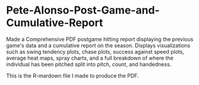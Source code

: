 # Pete-Alonso-Post-Game-and-Cumulative-Report

Made a Comprehensive PDF postgame hitting report displaying the previous game's data and a cumulative report on the season. Displays visualizations such as swing tendency plots, chase plots, success against speed 
plots, average heat maps, spray charts, and a full breakdown of where the individual has been pitched split into pitch, count, and handedness. 

This is the R-mardown file I made to produce the PDF.
